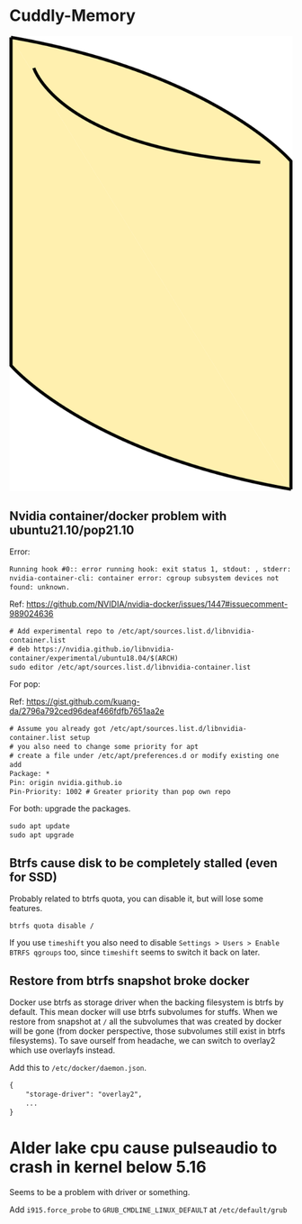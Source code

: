 # Cuddly-Memory

![](res/drawing.svg)

## Nvidia container/docker problem with ubuntu21.10/pop21.10

Error:
```
Running hook #0:: error running hook: exit status 1, stdout: , stderr: nvidia-container-cli: container error: cgroup subsystem devices not found: unknown.
```

Ref: https://github.com/NVIDIA/nvidia-docker/issues/1447#issuecomment-989024636
```
# Add experimental repo to /etc/apt/sources.list.d/libnvidia-container.list
# deb https://nvidia.github.io/libnvidia-container/experimental/ubuntu18.04/$(ARCH)
sudo editor /etc/apt/sources.list.d/libnvidia-container.list
```

For pop:

Ref: https://gist.github.com/kuang-da/2796a792ced96deaf466fdfb7651aa2e

```
# Assume you already got /etc/apt/sources.list.d/libnvidia-container.list setup
# you also need to change some priority for apt
# create a file under /etc/apt/preferences.d or modify existing one add
Package: *
Pin: origin nvidia.github.io
Pin-Priority: 1002 # Greater priority than pop own repo
```

For both: upgrade the packages.

```
sudo apt update
sudo apt upgrade
```

## Btrfs cause disk to be completely stalled (even for SSD)

Probably related to btrfs quota, you can disable it, but will lose some features.

```
btrfs quota disable /
```

If you use `timeshift` you also need to disable `Settings > Users > Enable BTRFS qgroups` too, since `timeshift` seems to switch it back on later.

## Restore from btrfs snapshot broke docker

Docker use btrfs as storage driver when the backing filesystem is btrfs by default. This mean docker will use btrfs subvolumes for stuffs. When we restore from snapshot at `/` all the subvolumes that was created by docker will be gone (from docker perspective, those subvolumes still exist in btrfs filesystems). To save ourself from headache, we can switch to overlay2 which use overlayfs instead.

Add this to `/etc/docker/daemon.json`.

```
{
    "storage-driver": "overlay2",
    ...
}
```

# Alder lake cpu cause pulseaudio to crash in kernel below 5.16

Seems to be a problem with driver or something.

Add `i915.force_probe` to `GRUB_CMDLINE_LINUX_DEFAULT` at `/etc/default/grub`
